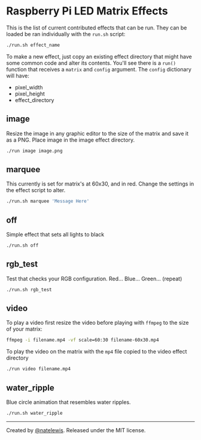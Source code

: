 
# Raspberry Pi LED Matrix Effects

This is the list of current contributed effects that can be run.  They can be loaded be ran individually with the `run.sh` script:

```bash
./run.sh effect_name
```

To make a new effect, just copy an existing effect directory  that might have some common code and alter its contents.  You'll see there is a `run()` function that receives a `matrix` and `config` argument.  The `config` dictionary will have:
* pixel_width
* pixel_height
* effect_directory

## image

Resize the image in any graphic editor to the size of the matrix and save it as a PNG.  Place image in the image effect directory.

```bash
./run image image.png
```

## marquee

This currently is set for matrix's at 60x30, and in red.  Change the settings in the effect script to alter.

```bash
./run.sh marquee 'Message Here'
```

## off

Simple effect that sets all lights to black

```bash
./run.sh off
```

## rgb_test

Test that checks your RGB configuration.  Red... Blue... Green... (repeat)

```bash
./run.sh rgb_test
```

## video

To play a video first resize the video before playing with `ffmpeg` to the size of your matrix:

```bash
ffmpeg -i filename.mp4 -vf scale=60:30 filename-60x30.mp4
```

To play the video on the matrix with the `mp4` file copied to the video effect directory

```bash
./run video filename.mp4
```

## water_ripple

Blue circle animation that resembles water ripples.

```bash
./run.sh water_ripple
```


---

Created by [@natelewis](https://github.com/natelewis). Released under the MIT license.
